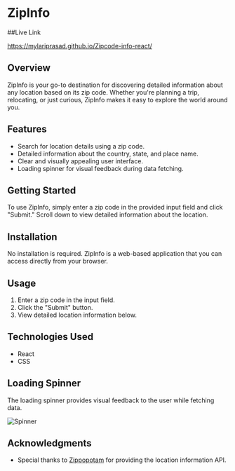 # ZipInfo

##Live Link

https://mylariprasad.github.io/Zipcode-info-react/

## Overview

ZipInfo is your go-to destination for discovering detailed information about any location based on its zip code. Whether you're planning a trip, relocating, or just curious, ZipInfo makes it easy to explore the world around you.

## Features

- Search for location details using a zip code.
- Detailed information about the country, state, and place name.
- Clear and visually appealing user interface.
- Loading spinner for visual feedback during data fetching.

## Getting Started

To use ZipInfo, simply enter a zip code in the provided input field and click "Submit." Scroll down to view detailed information about the location.

## Installation

No installation is required. ZipInfo is a web-based application that you can access directly from your browser.

## Usage

1. Enter a zip code in the input field.
2. Click the "Submit" button.
3. View detailed location information below.


## Technologies Used

- React
- CSS

## Loading Spinner

The loading spinner provides visual feedback to the user while fetching data.

![Spinner](path/to/spinner.gif)


## Acknowledgments

- Special thanks to [Zippopotam](https://www.zippopotam.us/) for providing the location information API.

